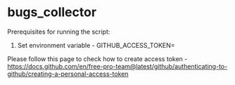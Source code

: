 # bugs_collector


Prerequisites for running the script:

1. Set environment variable - GITHUB_ACCESS_TOKEN=<OUR GIHUB ACCESS TOKEN>
  
  Please follow this page to check how to create access token - https://docs.github.com/en/free-pro-team@latest/github/authenticating-to-github/creating-a-personal-access-token
  
